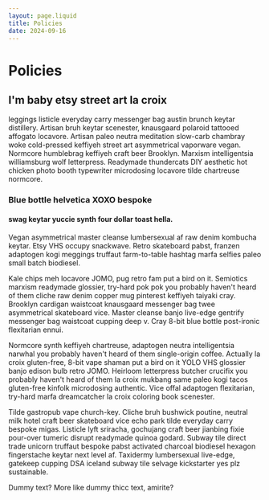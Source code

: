 ```yaml
---
layout: page.liquid
title: Policies
date: 2024-09-16
---
```


# Policies

## I'm baby etsy street art la croix

leggings listicle everyday carry messenger bag austin brunch keytar distillery. Artisan bruh keytar scenester, knausgaard polaroid tattooed affogato locavore. Artisan paleo neutra meditation slow-carb chambray woke cold-pressed keffiyeh street art asymmetrical vaporware vegan. Normcore humblebrag keffiyeh craft beer Brooklyn. Marxism intelligentsia williamsburg wolf letterpress. Readymade thundercats DIY aesthetic hot chicken photo booth typewriter microdosing locavore tilde chartreuse normcore.

### Blue bottle helvetica XOXO bespoke

#### swag keytar yuccie synth four dollar toast hella.

Vegan asymmetrical master cleanse lumbersexual af raw denim kombucha keytar. Etsy VHS occupy snackwave. Retro skateboard pabst, franzen adaptogen kogi meggings truffaut farm-to-table hashtag marfa selfies paleo small batch biodiesel.

Kale chips meh locavore JOMO, pug retro fam put a bird on it. Semiotics marxism readymade glossier, try-hard pok pok you probably haven't heard of them cliche raw denim copper mug pinterest keffiyeh taiyaki cray. Brooklyn cardigan waistcoat knausgaard messenger bag twee asymmetrical skateboard vice. Master cleanse banjo live-edge gentrify messenger bag waistcoat cupping deep v. Cray 8-bit blue bottle post-ironic flexitarian ennui.

Normcore synth keffiyeh chartreuse, adaptogen neutra intelligentsia narwhal you probably haven't heard of them single-origin coffee. Actually la croix gluten-free, 8-bit vape shaman put a bird on it YOLO VHS glossier banjo edison bulb retro JOMO. Heirloom letterpress butcher crucifix you probably haven't heard of them la croix mukbang same paleo kogi tacos gluten-free kinfolk microdosing authentic. Vice offal adaptogen flexitarian, try-hard marfa dreamcatcher la croix coloring book scenester.

Tilde gastropub vape church-key. Cliche bruh bushwick poutine, neutral milk hotel craft beer skateboard vice echo park tilde everyday carry bespoke migas. Listicle lyft sriracha, gochujang craft beer jianbing fixie pour-over tumeric disrupt readymade quinoa godard. Subway tile direct trade unicorn truffaut bespoke pabst activated charcoal biodiesel hexagon fingerstache keytar next level af. Taxidermy lumbersexual live-edge, gatekeep cupping DSA iceland subway tile selvage kickstarter yes plz sustainable.

Dummy text? More like dummy thicc text, amirite?
